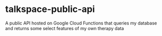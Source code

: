 # talkspace-public-api
A public API hosted on Google Cloud Functions that queries my database and returns some select features of my own therapy data
